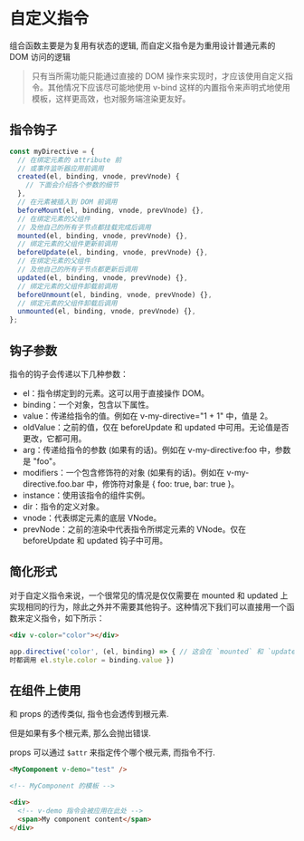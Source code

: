 # 自定义指令

组合函数主要是为复用有状态的逻辑, 而自定义指令是为重用设计普通元素的 DOM 访问的逻辑

> 只有当所需功能只能通过直接的 DOM 操作来实现时，才应该使用自定义指令。其他情况下应该尽可能地使用 v-bind 这样的内置指令来声明式地使用模板，这样更高效，也对服务端渲染更友好。

## 指令钩子

```js
const myDirective = {
  // 在绑定元素的 attribute 前
  // 或事件监听器应用前调用
  created(el, binding, vnode, prevVnode) {
    // 下面会介绍各个参数的细节
  },
  // 在元素被插入到 DOM 前调用
  beforeMount(el, binding, vnode, prevVnode) {},
  // 在绑定元素的父组件
  // 及他自己的所有子节点都挂载完成后调用
  mounted(el, binding, vnode, prevVnode) {},
  // 绑定元素的父组件更新前调用
  beforeUpdate(el, binding, vnode, prevVnode) {},
  // 在绑定元素的父组件
  // 及他自己的所有子节点都更新后调用
  updated(el, binding, vnode, prevVnode) {},
  // 绑定元素的父组件卸载前调用
  beforeUnmount(el, binding, vnode, prevVnode) {},
  // 绑定元素的父组件卸载后调用
  unmounted(el, binding, vnode, prevVnode) {},
};
```

## 钩子参数

指令的钩子会传递以下几种参数：

- el：指令绑定到的元素。这可以用于直接操作 DOM。
- binding：一个对象，包含以下属性。
- value：传递给指令的值。例如在 v-my-directive="1 + 1" 中，值是 2。
- oldValue：之前的值，仅在 beforeUpdate 和 updated 中可用。无论值是否更改，它都可用。
- arg：传递给指令的参数 (如果有的话)。例如在 v-my-directive:foo 中，参数是 "foo"。
- modifiers：一个包含修饰符的对象 (如果有的话)。例如在 v-my-directive.foo.bar 中，修饰符对象是 { foo: true, bar: true }。
- instance：使用该指令的组件实例。
- dir：指令的定义对象。
- vnode：代表绑定元素的底层 VNode。
- prevNode：之前的渲染中代表指令所绑定元素的 VNode。仅在 beforeUpdate 和 updated 钩子中可用。

## 简化形式

对于自定义指令来说，一个很常见的情况是仅仅需要在 mounted 和 updated 上实现相同的行为，除此之外并不需要其他钩子。这种情况下我们可以直接用一个函数来定义指令，如下所示：

```html
<div v-color="color"></div>
```

```js
app.directive('color', (el, binding) => { // 这会在 `mounted` 和 `updated`
时都调用 el.style.color = binding.value })
```

## 在组件上使用

和 props 的透传类似, 指令也会透传到根元素.

但是如果有多个根元素, 那么会抛出错误.

props 可以通过 `$attr` 来指定传个哪个根元素, 而指令不行.

```html
<MyComponent v-demo="test" />
```

```html
<!-- MyComponent 的模板 -->

<div>
  <!-- v-demo 指令会被应用在此处 -->
  <span>My component content</span>
</div>
```
